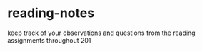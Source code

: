 # reading-notes
keep track of your observations and questions from the reading assignments throughout 201

